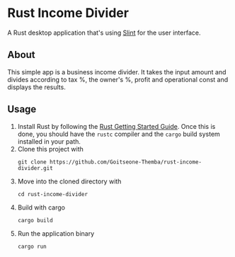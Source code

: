 # Rust Income Divider

A Rust desktop application that's using [Slint](https://slint.rs) for the user interface.

## About

This simple app is a business income divider. It takes the input amount and divides according to tax %, the owner's %, profit and operational const and displays the results.

## Usage

1. Install Rust by following the [Rust Getting Started Guide](https://www.rust-lang.org/learn/get-started).
   Once this is done, you should have the ```rustc``` compiler and the ```cargo``` build system installed in your path.
2. Clone this project with 
    ```
    git clone https://github.com/Goitseone-Themba/rust-income-divider.git
    ```
3. Move into the cloned directory with
    ```
    cd rust-income-divider
    ```
3. Build with cargo
    ```
    cargo build
    ```
4. Run the application binary
     ```
     cargo run
     ```
